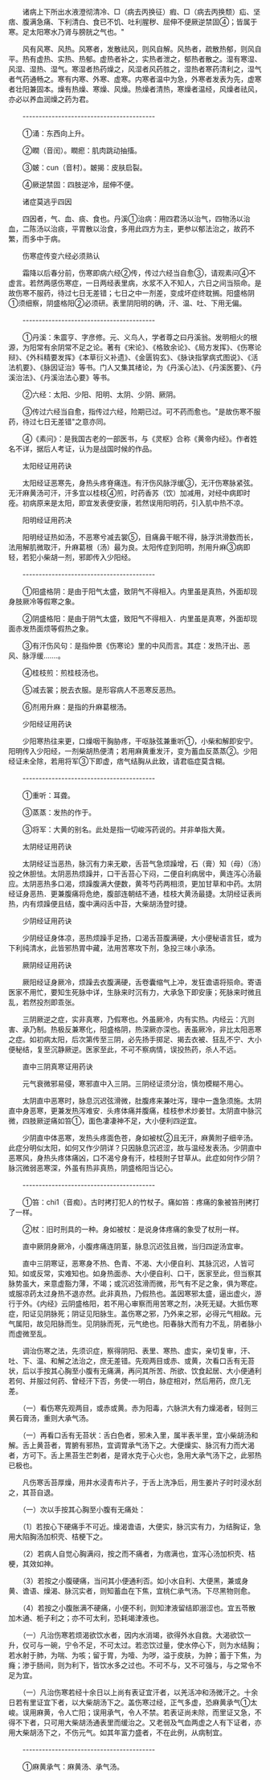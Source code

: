 <!-- { "loadSidebar": true } -->
　　诸病上下所出水液澄彻清冷、□（病去丙换征）瘕、□（病去丙换颓）疝、坚痞、腹满急痛、下利清白、食已不饥、吐利腥秽、屈伸不便厥逆禁固④；皆属于寒。足太阳寒水乃肾与膀胱之气也。"

　　风有风寒、风热。风寒者，发散祛风，则风自解。风热者，疏散热郁，则风自平。热有虚热、实热、热郁。虚热者补之，实热者泄之，郁热者散之。湿有寒湿、风湿、湿热、湿气。寒湿者热药燥之，风湿者风药胜之，湿热者寒药清利之，湿气者气药通畅之。寒有内寒、外寒、虚寒。内寒者温中为急，外寒者发表为先，虚寒者壮阳兼固本。燥有热燥、寒燥、风燥。热燥者清热，寒燥者温经，风燥者祛风，亦必以养血润燥之药为君。

　　-----------------------------------------

　　①涌：东西向上升。

　　②瞤（音闰）。瞤瘛：肌肉跳动抽搐。

　　③皴：cun（音村）。皴揭：皮肤启裂。

　　④厥逆禁固：四肢逆冷，屈伸不便。

　　诸症莫逃乎四因

　　四因者，气、血、痰、食也。丹溪①治病：用四君汤以治气，四物汤以治血，二陈汤以治痰，平胃散以治食，多用此四方为主，更参以郁法治之，故药不繁，而多中于病。

　　伤寒症传变六经必须熟认

　　霜降以后春分前，伤寒即病六经②传，传过六经当自愈③，请观素问④不虚言。若然两感伤寒症，一日两经表里病，水浆不入不知人，六日之间当殒命。是故伤寒不服药，待过七日无差错；七日之中一剂差，变成坏症终耽搁。阳盛格阴①须细察，阴盛格阳②必须研。表里阴阳明的确，汗、温、吐、下用无偏。

　　-----------------------------------------

　　①丹溪：朱震亨、字彦修。元、义鸟人，学者尊之曰丹溪翁。发明相火的根源，为阳常有余阴常不足之论。著有《宋论》、《格致余论》、《局方发挥》、《伤寒论辩》、《外科精要发挥》《本草衍义补遗》、《金匮钩玄》、《脉诀指掌病式图说》、《活法机要》、《脉因证治》等书。门人又集其绪论，为《丹溪心法》、《丹溪医要》、《丹溪治法》、《丹溪治法心要》等书。

　　②六经：太阳、少阳、阳明、太阴、少阴、厥阴。

　　③传过六经当自愈，指传过六经，险期已过。可不药而愈也。"是故伤寒不服药，待过七日无差错"之意亦同。

　　④《素问》：是我国古老的一部医书，与《灵枢》合称《黄帝内经》。作者姓名不详，据后人考证，认为是战国时候的作品。

　　太阳经证用药诀

　　太阳经证恶寒先，身热头疼脊痛连。有汗伤风脉浮缓③，无汗伤寒脉紧弦。无汗麻黄汤可汗，汗多宜以桂枝④煎，时药香苏（饮）加减用，对经中病即时痊。初病原来是太阳，即宜发表便安康，若然误用阳明药，引入肌中热不凉。

　　阳明经证用药决

　　阳明经证热如汤，不恶寒兮减去裳⑤，目痛鼻干眠不得，脉浮洪滑数而长，法用解肌微取汗，升麻葛根（汤）最为良。太阳传症到阳明，剂用升麻③病即轻，若犯小柴胡一剂，邪即传入少阳经。

　　-----------------------------------------

　　①阳盛格阴：是由于阳气太盛，致阴气不得相入。内里虽是真热，外面却现身肢厥冷等假寒之象。

　　②阴盛格阳：是由于阴气太盛，致阳气不得相入．内里虽是真寒，外面却现面赤发热面烦等假热之象。

　　③有汗伤风句：是指仲景《伤寒论》里的中风而言。其症：发热汗出、恶风、脉浮缓...….。

　　④桂枝煎：煎桂枝汤也。

　　⑤减去裳；脱去衣服。是形容病人不恶寒反恶热。

　　⑥剂用升麻：是指的升麻葛根汤。

　　少阳经证用药诀

　　少阳寒热往来更，口燥咽干胸胁疼，干呕脉弦兼重听①，小柴和解即安宁。阳明传入少阳经，一剂柴胡热便清；若用麻黄重发汗，变为蓄血反蒸蒸②。少阳经证未全除，若用将军③下即虚，痞气结胸从此致，请君临症莫含糊。

　　-----------------------------------------

　　①重听：耳聋。

　　③蒸蒸：发热的作于。

　　③将军：大黄的别名。此处是指一切峻泻药说的。并非单指大黄。

　　太阴经证用药诀

　　太阴经证当恶热，脉沉有力来无歇，舌苔气急烦躁增，石（膏）知（母）（汤）投之休胆怯。太阴恶热烦躁并，口干舌苔心下闷，二便自利病居中，黄连泻心汤最应。太阴恶热多口渴，烦躁腹满大便数，黄芩芍药两相须，更加甘草和中药。太阴经证身恶热．更兼腹痛将危绝，腹部连朝结不通，桂枝大黄汤最捷。太阴经证表尚热，内有烦躁便且结，腹中满闷舌中苔，大柴胡汤登时捷。

　　少阴经证用药诀

　　少阴经证身体凉，恶热烦躁手足扬，口渴舌苔腹满硬，大小便秘语言狂，或为下利纯清水，此皆邪热胃中藏，法用苦寒攻下剂，急投三味小承汤。

　　厥阴经证用药诀

　　厥阳经证身厥冷，烦躁去衣腹满硬，舌卷囊缩气上冲，发狂谵语将殒命。寄语医家不用忙，要知生死脉中详，生脉来时沉有力，大承急下即安康；死脉来时微且乱，若然投剂即乖张。

　　三阴厥逆之症，实非真寒，乃假寒也。外虽厥冷，内有实热。内经云：亢则害、承乃制。热极反兼寒化，阳盛格阴，热深厥亦深也。表虽厥冷，非比太阳恶寒之症。如初病太阳，后次第传至三阴，必先扬手掷足、揭去衣被、狂乱不宁、大小便秘结，复至沉静厥逆。医家至此，不可不察病情，误投热药，杀人不远。

　　直中三阴真寒证用药诀

　　元气衰微邪易侵，寒邪直中入三阴。三阴经证须分治，慎勿模糊不用心。

　　太阴直中恶寒时，脉息沉迟弦滑微，肚腹疼来兼吐泻，理中一盏急须施。太阴直中身恶寒，更兼发热泻难安．头疼体痛并腹痛，桂枝参术炒姜甘。太阴直中脉沉微，四肢厥逆痛如笞①，面色凄凄神不足，大小便利四逆宜。

　　少阴直中体恶寒，发热头疼面色苍，身如被杖②且无汗，麻黄附子细辛汤。此症分明似太阳，如何又作少阴详？只因脉息沉迟涩，故与温经发表汤。少阴直中恶寒风，身热头疼体痛凶，口不渴兮身有汗，桂枝附子甘草从。此症如何作少阴？脉沉微弱恶寒深，外虽有热非真热，阴盛格阳当记心。

　　-----------------------------------------

　　①笞：chi1（音痴）。古时拷打犯人的竹杖子。痛如笞：疼痛的象被笞刑拷打了一样。

　　②杖：旧时刑具的一种。身如被杖：是说身体疼痛的象受了杖刑一样。

　　直中厥阴身厥冷，小腹疼痛连阴茎，脉息沉迟弦且微，当归四逆汤宜审。

　　直中三阴寒证，恶寒身不热、色青、不渴、大小便自利、其脉沉迟，人皆可知。如或反常，实难知也。如身热面赤、大小便自利、口干，医家至此，但当察其脉势虽大，来意虚豁力薄，不竭；或沉迟弦滑而微，形气有不足之象，俱为寒症。或服凉药太过身热不退亦然。此非真热，乃假热也。盖因寒邪太盛，逼出虚火，游行于外。《内经》云阴盛格阳，若不用心审察而用苦寒之剂，决死无疑。大抵伤寒症，阳证见阴脉死；阴证见阳脉生。盖伤寒之邪，乃外来之邪，必得元气相敌。元气属阳，故见阳脉而生。见阴脉而死，元气绝也。阳春脉大而有力不乱，阴者脉小而虚微至乱。

　　调治伤寒之法，先须识症，察得阴阳、表里、寒热、虚实，亲切复审，汗、吐、下、温、和解之法治之，庶无差错。先观两目或赤、或黄，次看口舌有无苔状，后以手按其心胸至小腹有无痛满，再问其所苦、所欲、饮食起居、大小便通利若何、并服过何药、曾经汗下否，务使-一明白，脉症相对，然后用药，庶几无差。

　　（一）看伤寒先观两目，或赤或黄。赤为阳毒，六脉洪大有力燥渴者，轻则三黄石膏汤，重则大承气汤。

　　（一）再看口舌有无苔状：舌白色者，邪未入里，属半表半里，宜小柴胡汤和解。舌上黄苔者，胃腑有邪热，宜调胃承气汤下之。大便燥实、脉沉有力而大渴者，方可下。舌上黑苔生芒刺者，是肾水克于心火也，急用大承气汤下之，此邪热已极也。

　　凡伤寒舌苔厚燥，用井水浸青布片子，于舌上洗净后，用生姜片子时时浸水刮之，其苔自退。

　　（一）次以手按其心胸至小腹有无痛处：

　　（1〕若按心下硬痛手不可近。燥渴谵语，大便实，脉沉实有力，为结胸证，急用大陷胸汤加枳壳、桔梗下之。

　　（2）若病人自觉心胸满闷，按之而不痛者，为痞满也，宜泻心汤加枳壳、桔梗，其效如神。

　　（3）若按之小腹硬痛，当问其小便通利否。如小水自利、大便黑，兼或身黄、谵语、燥渴、脉沉实者，则知蓄血在下焦，宜桃仁承气汤。下尽黑物则愈。

　　（4）若按之小腹胀满不硬痛，小便不利，则知津液留结即溺涩也。宜五苓散加木通、栀子利之；亦不可太利，恐耗竭津液也。

　　（一）凡治伤寒若烦渴欲饮水者，因内水消竭，欲得外水自救。大渴欲饮一升，仅可与一碗，宁令不足，不可太过。若恣饮过量，使水停心下，则为水结胸；若水射于肺，为喘、为咳；留于胃，为噎、为哕，溢于皮肤，为肿；蓄于下焦，为癃；渗于肠间，则为利下，皆饮水多之过也。不可不与，又不可强与，与之常令不足为宜。

　　（一）凡治伤寒若经十余日以上尚有表证宜汗者，以羌活冲和汤微汗之。十余日若有里证宜下者，以大柴胡汤下之。盖伤寒过经，正气多虚，恐麻黄承气①太峻。误用麻黄，令人亡阳；误用承气，令人不禁。若表证尚未除，而里证又急，不得不下者，只可用大柴胡汤通表里而缓治之。又老弱及气血两虚之人有下证者，亦用大柴胡汤下之，不伤元气。如其年富力盛者，不在此例，从病制宜。

　　-----------------------------------------

　　①麻黄承气：麻黄汤、承气汤。


